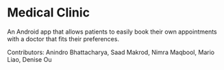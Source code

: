 # Medical Clinic

An Android app that allows patients to easily book their own appointments with a doctor that fits their preferences.

Contributors: Anindro Bhattacharya, Saad Makrod, Nimra Maqbool, Mario Liao, Denise Ou
